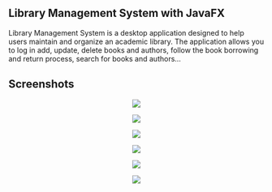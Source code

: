 ## Library Management System with JavaFX

Library Management System is a desktop application designed to help users maintain and organize an academic library. The application allows you to log in add, update, delete books and authors, follow the book borrowing and return process, search for books and authors...

## Screenshots


<p align="center" width="100%">
    <img src="https://user-images.githubusercontent.com/56236490/89303646-605cf580-d664-11ea-8aa3-35aeebfbbbb3.png">
</p>
<p align="center" width="100%">
    <img src="https://user-images.githubusercontent.com/56236490/89303653-6226b900-d664-11ea-88ef-818032d88b80.png">
</p>
<p align="center" width="100%">
    <img src="https://user-images.githubusercontent.com/56236490/89303661-64891300-d664-11ea-896b-dc6e9937077f.png">
</p>
<p align="center" width="100%">
    <img src="https://user-images.githubusercontent.com/56236490/89303660-64891300-d664-11ea-904b-3b53a51a7db2.png">
</p>
<p align="center" width="100%">
    <img src="https://raw.githubusercontent.com/AKH-cpu/library-management-system-javafx/master/screenshots/livres.png">
</p>
<p align="center" width="100%">
    <img src="https://raw.githubusercontent.com/AKH-cpu/library-management-system-javafx/master/screenshots/emprunt.png">
</p>



<!--
![A](https://user-images.githubusercontent.com/56236490/89303646-605cf580-d664-11ea-8aa3-35aeebfbbbb3.png)

![B](https://user-images.githubusercontent.com/56236490/89303653-6226b900-d664-11ea-88ef-818032d88b80.png)

![C](https://user-images.githubusercontent.com/56236490/89303660-64891300-d664-11ea-904b-3b53a51a7db2.png)

![D](https://user-images.githubusercontent.com/56236490/89303661-64891300-d664-11ea-896b-dc6e9937077f.png)

![livres](https://user-images.githubusercontent.com/56236490/89303661-64891300-d664-11ea-896b-dc6e9937077f.png)

![emprunt](https://raw.githubusercontent.com/AKH-cpu/library-management-system-javafx/master/screenshots/emprunt.png)
-->
